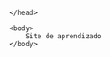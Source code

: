 <!DOCTYPE html>
<html>
    <head>
        <title>Criando meu primeiro HTML</title>
       
    </head>

    <body>
        Site de aprendizado
    </body>

</html>
